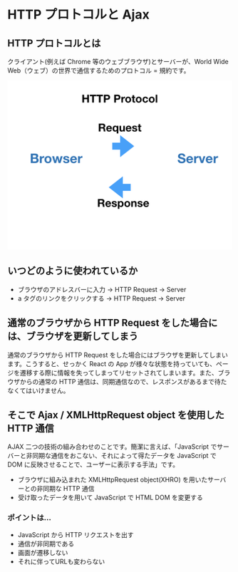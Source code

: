 # HTTP プロトコルと Ajax

## HTTP プロトコルとは

クライアント(例えば Chrome 等のウェブブラウザ)とサーバーが、World Wide Web（ウェブ）の世界で通信するためのプロトコル = 規約です。

![](/assets/http-ajax.001.png)

## いつどのように使われているか

- ブラウザのアドレスバーに入力 -> HTTP Request -> Server 
- a タグのリンクをクリックする -> HTTP Request -> Server

## 通常のブラウザから HTTP Request をした場合には、ブラウザを更新してしまう

通常のブラウザから HTTP Request をした場合にはブラウザを更新してしまいます。こうすると、せっかく React の App が様々な状態を持っていても、ページを遷移する際に情報を失ってしまってリセットされてしまいます。また、ブラウザからの通常の HTTP 通信は、同期通信なので、レスポンスがあるまで待たなくてはいけません。

## そこで Ajax / XMLHttpRequest object を使用した HTTP 通信

AJAX 二つの技術の組み合わせのことです。簡潔に言えば、「JavaScript でサーバーと非同期な通信をおこない、それによって得たデータを JavaScript で DOM に反映させることで、ユーザーに表示する手法」です。

- ブラウザに組み込まれた XMLHttpRequest object(XHRO) を用いたサーバーとの非同期な HTTP 通信
- 受け取ったデータを用いて JavaScript で HTML DOM を変更する

### ポイントは…

- JavaScript から HTTP リクエストを出す
- 通信が非同期である
- 画面が遷移しない
- それに伴ってURLも変わらない





